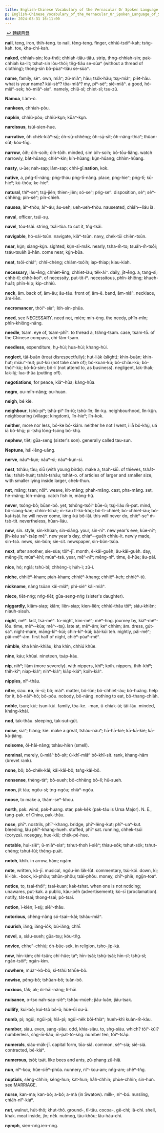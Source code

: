 ```yaml
---
title: English-Chinese Vocabulary of the Vernacular Or Spoken Language of Swatow (英漢汕頭方言口語詞典) / N
p: English-Chinese_Vocabulary_of_the_Vernacular_Or_Spoken_Language_of_Swatow/N
date: 2024-03-31 16:11:00
---
```

​
[↩️ 轉總目錄](/English-Chinese_Vocabulary_of_the_Vernacular_Or_Spoken_Language_of_Swatow)​

**nail**, teng, iron, thih-teng. to nail, tèng-teng. finger, chhiú-tsóiⁿ-kah; tsńg-kah. toe, kha-chí-kah.

**naked**, chhiah-sin; lòu-thói; chhiah-tiâu-tiâu. strip, thn̍g-chhiah-sin; pak-chhiah ka-lit; tshut-sin lòu-thói; tñg-tiâu se-sùaⁿ (without a thread of clothing); thong-sin bô-pùaⁿ-tiâu se-sùaⁿ.

**name**, family, sèⁿ. own, miâⁿ; zú-miâⁿ; hãu; tso̍k-hãu; tsṳ-miâⁿ; pie̍t-hãu. what is your name? kùi-sèⁿ? tōa-miâⁿ? my, pĩⁿ-sèⁿ; sié-miâⁿ. a good, hó-miâⁿ-sek; hó-miâⁿ-siaⁿ. namely, chiũ-sĩ; chiet-sĩ; tsu-zû.

**Namoa**, Lâm-ò.

**nankeen**, chhiah-pòu.

**napkin**, chhiú-pòu; chhiú-kṳn; kūaⁿ-kṳn.

**narcissus**, tsúi-sien-hue.

**narrative**, o̍h che̍k-kiãⁿ-sṳ̄; o̍h-sṳ̄-chhêng; o̍h-sṳ̄-si̍t; o̍h-nâng-thiaⁿ; thûan-su̍t; kóu-tn̄g.
<!--more-->
**narrow**, o̍ih; o̍ih-soih; o̍ih-to̍ih. minded, sim o̍ih-soih; bô-tōu-liãng. watch narrowly, ba̍t-hûang; chiéⁿ-kín; kín-hûang; kṳ́n-hûang; chhim-hûang.

**nasty**, u-ùe; nah-sap; lâm-sap; chhi-gî. ​**nation**, kok.

**native**, a, pńg-tī-nâng; pńg-thóu pńg-tī-nâng. place, pńg-hieⁿ; pńg-tī; kū-hieⁿ; kū-thóu; ke-hieⁿ.

**natural**, thiⁿ-seⁿ; tsṳ̃-jiên; thien-jiên; só-seⁿ; pńg-seⁿ. disposition, sèⁿ; sèⁿ-chhêng; pín-sèⁿ; pín-chieh.

**nausea**, àiⁿ-thòu; àiⁿ-áu; áu-ueh; ueh-ueh-thòu. nauseated, chia̍h--liáu ià.

**naval**, officer, tsúi-sṳ.

**navel**, tóu-tsâi. string, tsâi-tòa. to cut it, tńg-tsâi.

**navigable**, hó-sái-tsûn. navigate, kiâⁿ-tsûn. navy, che̍k-tūi chièn-tsûn.

**near**, kṳ̃n; siang-kṳ̃n. sighted, kṳ̃n-sĩ-ma̍k. nearly, tsha-m̄-to; tsua̍h-m̄-tsōi; tsáu-tsua̍h ũ-hãn. come near, kṳ̃n-bûa.

**neat**, tsôi-chiáⁿ; chhî-chéng; chiám-tso̍ih; iap-thiap; kiau-kiah.

**necessary**, iàu-ēng; chhiet-ēng; chhiet-iàu; te̍k-àiⁿ. daily, ji̍t-ēng. a, tang-si; chhè-tî; chhè-koiⁿ. of necessity, put-tit-íⁿ. necessitous, phîn-khiông; khueh-hua̍t; phîn-kip; kip-chhiú.

**neck**, ãm. back of, ãm-ãu; ãu-táu. front of, ãm-ẽ. band, ãm-niáⁿ. necklace, ãm-liēn.

**necromancer**, thóiⁿ-siàⁿ; lo̍h-sîn-phûa.

**need**, see NECESSARY. need not, mién; mín-ēng. the needy, phîn-mîn; phîn-khiông-nâng.

**needle**, tsam. eye of, tsam-phīⁿ. to thread a, tshng-tsam. case, tsam-tō. of the Chinese compass, chí-lâm-tsam.

**needless**, expenditure, hṳ-hùi; hua-hùi; khang-hùi.

**neglect**, tãi-buãn (treat disrespectfully); hut-lia̍k (slight); khin-buãn; khin-hut; miáuⁿ-hut; put-kù (not take care of); bô-kuan-kù; bô-chiàu-kù; bô-thóiⁿ-kù; bô-kù-sím; bô-lí (not attend to, as business). negligent, lak-thak; lak-lṳ́; lua-thûa (putting off).

**negotiations**, for peace, kiâⁿ-hûa; káng-hûa.

**negro**, ou-mīn-nâng; ou-huan.

**neigh**, bé kiè.

**neighbour**, tshù-piⁿ; tshù-piⁿ lîn-iũ; tshù-lîn; lîn-kṳ. neighbourhood, lîn-kṳ̃n. neighbouring (village; kingdom), lîn-hieⁿ; lîn-kok.

**neither**, more nor less, bô-ke bô-kiám. neither he not I went, i iā bô-khṳ̀, uá iā bô-khṳ̀; pí-tshṳ́ lóng-tsóng bô-khṳ̀.

​**nephew**, tie̍t; gūa-seng (sister's son). generally called tau-sun.

**Neptune**, hái-lêng-uâng.

**nerve**, náuⁿ-kṳn; náuⁿ-si; náuⁿ-kṳn-si.

**nest**, tshâu; tàu; siū (with young birds). make a, tsoh-siū. of thieves, tsha̍t-tàu; tsha̍t-hua̍t; tsha̍t-tshâu; tsha̍t-o. of articles of larger and smaller size, with smaller lying inside larger, chek-thun.

**net**, mãng; tsan; nôiⁿ. weave, kit-mãng; phah-mãng. cast, pha-mãng. set, hē-mãng; lo̍h-mãng. catch fish in, mãng-hṳ̂.

**never**, tsóng-bô; būan-bô. yet, tshông-tsôiⁿ būe-ũ; tsṳ̃-liáu m̄-pat. mind, bô-siang-kan; chhìn-tshái; m̄-kàu tî-kò-khṳ̀; bô-tì-chhiet; bò-chhiet-iàu; bô-kai-tsài. he will never come, ióng-kú bô-lâi. this will never do, chièⁿ-seⁿ m̄-tsò-tit. nevertheless, hûan-liáu.

**new**, sin. style, sin-khúan; sin-siãng. your, sin-nîⁿ. new year's eve, kùe-nîⁿ; ji̍h-káu saⁿ-tsa̍p mêⁿ. new year's day, chiaⁿ--gue̍h chhiu-it. newly made, sin-tsò. news, sin-bũn; sie-sit. newspaper, sin-bũn-tsúa.

**next**, after another, sie-sùa; tõiⁿ-jī. month, ẽ-kâi-gue̍h; ãu-kâi-gue̍h. day, mêng-ji̍t; mùaⁿ-khí; mùaⁿ-tsá. year, mêⁿ-nîⁿ; mêng-nîⁿ. time, ẽ-hûe; ãu-pái.

**nice**, hó; ngiá; tshù-bī; chhèng-ì; ha̍h-ì; zû-ì.

**niche**, chhiêⁿ-kham; piah-kham; chhiêⁿ-khang; chhiêⁿ-keh; chhiêⁿ-tû.

**nickname**, nâng tsũan kâi-miâⁿ; phì-sièⁿ kâi-miâⁿ.

**niece**, tie̍t-nńg; nńg-tie̍t; gūa-seng-nńg (sister's daughter).

**niggardly**, kiâm-siap; kiâm; liẽn-siap; kien-liẽn; chhiú-thâu tōiⁿ; siáu-khièn; niauh-siauh.

**night**, mêⁿ. last, tsà-mêⁿ. to-night, kim-mêⁿ; mêⁿ-hng. journey by, kiâⁿ-mêⁿ-lōu. time, mêⁿ--kùa; mêⁿ--tsṳ́. late at, mêⁿ-âm; keⁿ chhim; àm. dress, gu̍t-saⁿ. night-mare, māng-kìⁿ-kúi; chin-kìⁿ-kúi; bái-kúi teh. nightly, pâi-mêⁿ; pâi-mêⁿ-àm. first half of night, chiēⁿ-pùaⁿ-mêⁿ.

**nimble**, kha khin-khiáu; kha khin, chhiú khùe.

**nine**, káu; khùai. nineteen, tsa̍p-káu.

**nip**, nihⁿ; liàm (more severely). with nippers, khîⁿ; koih. nippers, thih-khîⁿ; thih-kîⁿ; niap-kiáⁿ; nihⁿ-kiáⁿ; kia̍p-kiáⁿ; koih-kiáⁿ.

**nipples**, nîⁿ-thâu.

**nitre**, siau. ​**no**, m̄-sĩ; bô; màiⁿ. matter, bô-lũn; bô-chhiet-iàu; bô-huâng. help for it, bô-nãiⁿ-hô; bô-pōu. nobody, bô-nâng. nothing to eat, bô-thang-chia̍h.

**noble**, tsun; kùi; tsun-kùi. family, tōa-ke. -man, ũ-chiak-ūi; tãi-láu. minded, kháng-khài.

**nod**, tak-thâu. sleeping, tak-sut-gu̍t.

**noise**, siaⁿ; hiáng; kiè. make a great, tshàu-nãuⁿ; hā-hā-kiè; kā-kā-kiè; kā-kā-jiáng.

**noisome**, õi-hāi-nâng; tshàu-hièn (smell).

**nominal**, merely, ũ-miâⁿ bô-si̍t; ũ-khî-miâⁿ bô-khî-si̍t. rank, khang-hâm (brevet rank).

**none**, bô; bô-che̍k-kâi; kâi-kâi-bô; tsǹg-kâi-bô.

**nonsense**, thèng-tàⁿ; bô-sueh; bô-chhêng bô-lí; hû-sueh.

**noon**, ji̍t tàu; ngõu-sî; tng-ngóu; chiàⁿ-ngóu.

**noose**, to make a, thám-seⁿ-khou.

**north**, pak. wind, pak-huang. star, pak-ke̍k (pak-táu is Ursa Major). N. E., tang-pak. of China, pak-thâu.

**nose**, phīⁿ. nostrils, phīⁿ-khang. bridge, phīⁿ-lêng-kut; phīⁿ-uaⁿ-kut. bleeding, lâu phīⁿ-khang-hueh. stuffed, phīⁿ sat. running, chhek-tsúi (coryza). nosegay, hue-kiû; che̍k-pé-hue.

**notable**, hui-siêⁿ; ũ-miâⁿ-siaⁿ; tshut-thoh ĩ-siêⁿ; thiau-so̍k; tshut-so̍k; tshut-chèng; tshut-lūi; théng-pua̍t.

**notch**, khih. in arrow, hâm; ngám.

**note**, written, kò-jī. musical, ngóu-im la̍k-lu̍t. commentary, tsù-kói. down, kì; kì-lo̍k. -book, kì-phõu; tshûn-phõu; tsài-phõu. money, chîⁿ-phiè; ngṳ̂n-toaⁿ.

**notice**, to, tsai-thóiⁿ; tsai-kuan; kak-tshat. when one is not noticing; unawares, put-kak. a public, kàu-pe̍h (advertisement); kò-sī (proclamation). notify, ta̍t-tsai; thong-tsai; pò-tsai.

**notion**, ì-kièn; î-sṳ̀; siẽⁿ-thâu.

**notorious**, chèng-nâng só-tsai--kâi; tshàu-miâⁿ.

**nourish**, iáng; iáng-io̍k; bú-iáng; chhī.

**novel**, a, siáu-sueh; gūa-tsṳ; kóu-tn̄g.

**novice**, chheⁿ-chhiú; o̍h-būe-se̍k. in religion, tsho-ji̍p-kà.

**now**, hīn-kim; chí-tsûn; chí-hûe; taⁿ; hīn-tsãi; tshṳ́-tsãi; hīn-sî; tshṳ́-sî; ngán-tsôiⁿ; ngán-kim.

**nowhere**, múaⁿ-kò-bô; sì-tshù tshūe-bô.

**nowise**, pẽng-bô; tshûan-bô; tuàn-bô.

**noxious**, ta̍k; ak; õi-hāi-nâng; lĩ-hāi.

**nuisance**, o-tso nah-sap-sièⁿ; tshàu-mu̍eh; jiáu-luãn; jiáu-tsak.

​**nullify**, kui-bô; kui-tsò bô-ũ; hùe-ûi ou-ũ.

**numb**, pì; ngûi; ngûi-pì; hiâ-pì; ngûi-ne̍k bõi-thiàⁿ; hueh-khì kuàn-m̄-kàu.

**number**, siàu. even, sang-siàu. odd, khia-siàu. to, sǹg-siàu. which? tõiⁿ-kúi? numberless, sǹg-m̄-liáu; m̄-pat-tò-sǹg. number ten, tõiⁿ-tsa̍p.

**numerals**, siàu-ma̍k-jī. capital form, tōa-siá. common, séⁿ-siá; sié-siá. contracted, bé-kiáⁿ.

**numerous**, tsōi; tsa̍t. like bees and ants, zû-phang zû-hiã.

**nun**, nîⁿ-kou; hûe-siēⁿ-phûa. nunnery, nîⁿ-kou-am; nńg-am; chẽⁿ-tn̂g.

**nuptials**, sêng-chhin; sêng-hun; kat-hun; ha̍h-chhin; phùe-chhin; sin-hun. see MARRIAGE.

**nurse**, kan-ma; kan-bó; a-bó; a-má (in Swatow). milk-, niⁿ-bó. nursling, chia̍h-nĩⁿ-kiáⁿ.

**nut**, walnut, hu̍t-thô; khut-thô. ground-, tī-tāu. cocoa-, gê-chí; iâ-chí. shell, khak. meat inside, jîn; ne̍k. nutmeg, tāu-khòu; lãu-hàu-chí.

**nymph**, sien-nńg.ien-nńg.